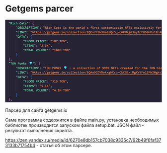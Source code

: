 # Getgems parcer

<img src="getgems_parcer_image.png">

Парсер для сайта getgems.io

Сама программа содержится в файле main.py, установка необходимых библиотек производится запуском файла setup.bat. JSON файл - результат выполнения скрипта.

https://zen.yandex.ru/media/id/6270e8db157cb7038c9335c7/62b49f6faf373133b71754b4 - статья об этом парсере.
